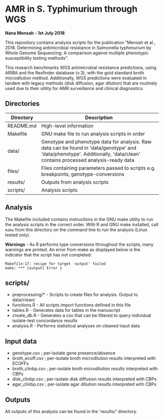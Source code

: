 
# AMR in S. Typhimurium through WGS

**Nana Mensah - 1st July 2018**

This repository contains analysis scripts for the publication "Mensah et al., 2018. Determining antimicrobial resistance in Salmonella typhimurium by Whole Genome Sequencing: A comparison against multiple phenotypic susceptibility testing methods".

This research benchmarks WGS antimicrobial resistance predictions, using ARIBA and the Resfinder database (v.3), with the gold standard broth microdilution method. Additionally, WGS predictions were evaluated in tandem with legacy methods (disk diffusion, agar dilution) that are routinely used due to their utility for AMR surveillance and clinical diagnostics.

## Directories

|Directory|Description|
|---------|---------|
|README.md| High-level information|
|Makefile|GNU make file to run analysis scripts in order|
|data/|Genotype and phenotype data for analysis. Raw data can be found in 'data/genotype' and 'data/phenotype'. Additionally, 'data/clean' contains processed analysis-ready data|
|files/|Files containing parameters passed to scripts e.g. breakpoints, genotype-conversions|
|results/|Outputs from analysis scripts|
|scripts/|Analysis scripts|

## Analysis

The Makefile included contains instructions in the GNU make utility to run the analysis scripts in the correct order. With R and GNU make installed, call `make` from this directory on the command line to run the analysis (Linux tested only).

**Warnings** - As R performs type conversions throughout the scripts, many warnings are printed. An error from make as displayed below is the indicator that the script has not completed:
```
Makefile:17: recipe for target 'output' failed
make: *** [output] Error 1
```

## scripts/

- preprocessing/* - Scripts to create files for analysis. Output to data/clean/
- functions.R - All scripts import functions defined in this file
- tables.R    - Generates data for tables in the manuscript
- create_db.R - Generates a csv that can be filtered to query individual isolate-test concordance results
- analysis.R  - Performs statistical analyses on cleaned input data

## Input data

- genotype.csv ; per-isolate gene presence/absence
- broth_ecoff.csv ; per-isolate broth microdilution results interpreted with ECOFFs
- broth_clinbp.csv ; per-isolate broth microdilution results interpreted with CBPs
- disk_clinbp.csv ; per-isolate disk diffusion results interpreted with CBPs
- agar_clinbp.csv ; per-isolate agar diliution results interpreted with CBPs

## Outputs

All outputs of this analysis can be found in the 'results/' directory.
